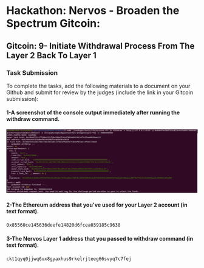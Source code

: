 # Hackathon: Nervos - Broaden the Spectrum Gitcoin: 

## Gitcoin: 9- Initiate Withdrawal Process From The Layer 2 Back To Layer 1

### Task Submission 
To complete the tasks, add the following materials to a document on your Github and submit for review by the judges (include the link in your Gitcoin submission):

#### 1-A screenshot of the console output immediately after running the withdraw command.
![image](https://github.com/Rzbck/Rzbck-Nervos/blob/main/Gitcoin:%209-%20Initiate%20Withdrawal%20Process%20From%20The%20Layer%202%20Back%20To%20Layer%201/img/Capture.PNG?raw=true)
#### 2-The Ethereum address that you've used for your Layer 2 account (in text format).
  `0x85560ce145636deefe14820d6fcea039185c9638`
#### 3-The Nervos Layer 1 address that you passed to withdraw command (in text format).
  `ckt1qyq0jjwq6ux8gyaxhus9rkelrjteeg66svyq7c7fej`
